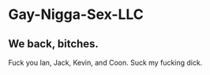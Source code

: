 # Gay-Nigga-Sex-LLC
## We back, bitches.
Fuck you Ian, Jack, Kevin, and Coon. Suck my fucking dick.
